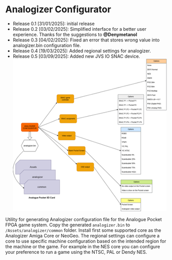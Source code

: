 Analogizer Configurator
=======================
* Release 0.1 [31/01/2025]: initial release
* Release 0.2 [03/02/2025]: Simplified interface for a better user experience. Thanks for the suggestions to **@Denymetanol**
* Release 0.3 [04/02/2025]: Fixed an error that stores wrong value into analogizer.bin configuration file.
* Release 0.4 [19/03/2025]: Added regional settings for analogizer.
* Release 0.5 [03/09/2025]: Added new JVS IO SNAC device.
![diagram](img/AnalogizerConfigurator.png)

Utility for generating Analogizer configuration file for the Analogue Pocket FPGA game system.
Copy the generated `analogizer.bin` to `/Assets/analogizer/common` folder.
Install first some supported core as the Analogizer Amiga Core or NeoGeo.
The regional settings can configure a core to use specific machine configuration based on the
intended region for the machine or the game. For example in the NES core you can configure your
preference to run a game using the NTSC, PAL or Dendy NES.

